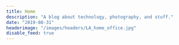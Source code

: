 ```yaml
---
title: Home
description: "A blog about technology, photography, and stuff."
date: "2019-08-31"
headerimage: "/images/headers/LA_home_office.jpg"
disable_feed: true
---
```


